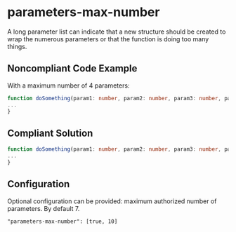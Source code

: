 # parameters-max-number

A long parameter list can indicate that a new structure should be created to wrap the numerous parameters or that the function is doing too many
things.

## Noncompliant Code Example

With a maximum number of 4 parameters:

```typescript
function doSomething(param1: number, param2: number, param3: number, param4: number, param5: number) {
...
}
```
## Compliant Solution

```typescript
function doSomething(param1: number, param2: number, param3: number, param4: number) {
...
}
```

## Configuration
Optional configuration can be provided: maximum authorized number of parameters. By default 7.
```
"parameters-max-number": [true, 10]
```
